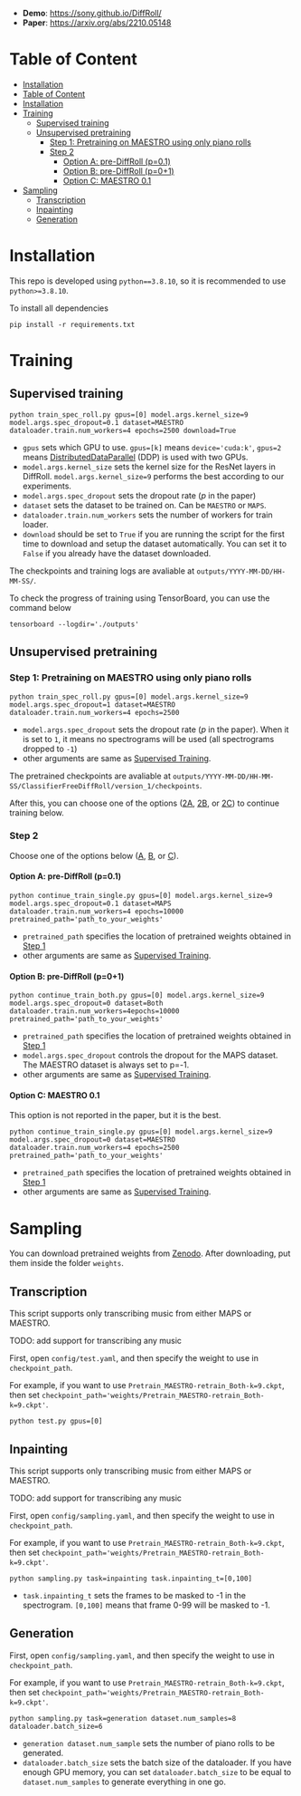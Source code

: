 - __Demo__: https://sony.github.io/DiffRoll/
- __Paper__: https://arxiv.org/abs/2210.05148

# Table of Content
<!-- @import "[TOC]" {cmd="toc" depthFrom=1 depthTo=4 orderedList=false} -->

<!-- code_chunk_output -->
- [Installation](#installation)
- [Table of Content](#table-of-content)
- [Installation](#installation)
- [Training](#training)
  - [Supervised training](#supervised-training)
  - [Unsupervised pretraining](#unsupervised-pretraining)
    - [Step 1: Pretraining on MAESTRO using only piano rolls](#step-1-pretraining-on-maestro-using-only-piano-rolls)
    - [Step 2](#step-2)
      - [Option A: pre-DiffRoll (p=0.1)](#option-a-pre-diffroll-p01)
      - [Option B: pre-DiffRoll (p=0+1)](#option-b-pre-diffroll-p01)
      - [Option C: MAESTRO 0.1](#option-c-maestro-01)
- [Sampling](#sampling)
  - [Transcription](#transcription)
  - [Inpainting](#inpainting)
  - [Generation](#generation)

<!-- /code_chunk_output -->


# Installation
This repo is developed using `python==3.8.10`, so it is recommended to use `python>=3.8.10`.

To install all dependencies
```
pip install -r requirements.txt
```

# Training

## Supervised training
```
python train_spec_roll.py gpus=[0] model.args.kernel_size=9 model.args.spec_dropout=0.1 dataset=MAESTRO dataloader.train.num_workers=4 epochs=2500 download=True
```


- `gpus` sets which GPU to use. `gpus=[k]` means `device='cuda:k'`, `gpus=2` means [DistributedDataParallel](https://pytorch.org/docs/stable/generated/torch.nn.parallel.DistributedDataParallel.html) (DDP) is used with two GPUs.
- `model.args.kernel_size` sets the kernel size for the ResNet layers in DiffRoll. `model.args.kernel_size=9` performs the best according to our experiments.
- `model.args.spec_dropout` sets the dropout rate ($p$ in the paper)
- `dataset` sets the dataset to be trained on. Can be `MAESTRO` or `MAPS`.
- `dataloader.train.num_workers` sets the number of workers for train loader.
- `download` should be set to `True` if you are running the script for the first time to download and setup the dataset automatically. You can set it to `False` if you already have the dataset downloaded.

The checkpoints and training logs are avaliable at `outputs/YYYY-MM-DD/HH-MM-SS/`. 

To check the progress of training using TensorBoard, you can use the command below
```
tensorboard --logdir='./outputs'
```

## Unsupervised pretraining
### Step 1: Pretraining on MAESTRO using only piano rolls
```
python train_spec_roll.py gpus=[0] model.args.kernel_size=9 model.args.spec_dropout=1 dataset=MAESTRO dataloader.train.num_workers=4 epochs=2500
```

- `model.args.spec_dropout` sets the dropout rate ($p$ in the paper). When it is set to `1`, it means no spectrograms will be used (all spectrograms dropped to `-1`)
- other arguments are same as [Supervised Training](#supervised-training).

The pretrained checkpoints are avaliable at `outputs/YYYY-MM-DD/HH-MM-SS/ClassifierFreeDiffRoll/version_1/checkpoints`.

After this, you can choose one of the options ([2A](#option-a-pre-diffroll-p01), [2B](#option-b-pre-diffroll-p01), or [2C](#option-c-maestro-01)) to continue training below.


### Step 2
Choose one of the options below ([A](#option-a-pre-diffroll-p01), [B](#option-b-pre-diffroll-p01), or [C](#option-c-maestro-01)).
#### Option A: pre-DiffRoll (p=0.1)

```
python continue_train_single.py gpus=[0] model.args.kernel_size=9 model.args.spec_dropout=0.1 dataset=MAPS dataloader.train.num_workers=4 epochs=10000 pretrained_path='path_to_your_weights' 
```

- `pretrained_path` specifies the location of pretrained weights obtained in [Step 1](#step-1-pretraining-on-maestro-using-only-piano-rolls)
- other arguments are same as [Supervised Training](#supervised-training).


#### Option B: pre-DiffRoll (p=0+1)

```
python continue_train_both.py gpus=[0] model.args.kernel_size=9 model.args.spec_dropout=0 dataset=Both dataloader.train.num_workers=4epochs=10000 pretrained_path='path_to_your_weights' 
```

- `pretrained_path` specifies the location of pretrained weights obtained in [Step 1](#step-1-pretraining-on-maestro-using-only-piano-rolls)
- `model.args.spec_dropout` controls the dropout for the MAPS dataset. The MAESTRO dataset is always set to p=-1. 
- other arguments are same as [Supervised Training](#supervised-training).

#### Option C: MAESTRO 0.1
This option is not reported in the paper, but it is the best.

```
python continue_train_single.py gpus=[0] model.args.kernel_size=9 model.args.spec_dropout=0 dataset=MAESTRO dataloader.train.num_workers=4 epochs=2500 pretrained_path='path_to_your_weights' 
```

- `pretrained_path` specifies the location of pretrained weights obtained in [Step 1](#step-1-pretraining-on-maestro-using-only-piano-rolls)
- other arguments are same as [Supervised Training](#supervised-training).

# Sampling
You can download pretrained weights from [Zenodo](https://zenodo.org/record/7214252#.Y00_xUzP260). After downloading, put them inside the folder `weights`.

## Transcription
This script supports only transcribing music from either MAPS or MAESTRO.

TODO: add support for transcribing any music

First, open `config/test.yaml`, and then specify the weight to use in `checkpoint_path`.

For example, if you want to use `Pretrain_MAESTRO-retrain_Both-k=9.ckpt`, then set  `checkpoint_path='weights/Pretrain_MAESTRO-retrain_Both-k=9.ckpt'`.

```
python test.py gpus=[0]
```



## Inpainting
This script supports only transcribing music from either MAPS or MAESTRO.

TODO: add support for transcribing any music

First, open `config/sampling.yaml`, and then specify the weight to use in `checkpoint_path`.

For example, if you want to use `Pretrain_MAESTRO-retrain_Both-k=9.ckpt`, then set  `checkpoint_path='weights/Pretrain_MAESTRO-retrain_Both-k=9.ckpt'`.

```
python sampling.py task=inpainting task.inpainting_t=[0,100]
```

- `task.inpainting_t` sets the frames to be masked to -1 in the spectrogram. `[0,100]` means that frame 0-99 will be masked to -1.

## Generation
First, open `config/sampling.yaml`, and then specify the weight to use in `checkpoint_path`.

For example, if you want to use `Pretrain_MAESTRO-retrain_Both-k=9.ckpt`, then set  `checkpoint_path='weights/Pretrain_MAESTRO-retrain_Both-k=9.ckpt'`.

```
python sampling.py task=generation dataset.num_samples=8 dataloader.batch_size=6

```

- `generation dataset.num_sample` sets the number of piano rolls to be generated.
- `dataloader.batch_size` sets the batch size of the dataloader. If you have enough GPU memory, you can set `dataloader.batch_size` to be equal to `dataset.num_samples` to generate everything in one go.